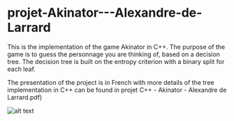 # projet-Akinator---Alexandre-de-Larrard

This is the implementation of the game Akinator in C++. 
The purpose of the game is to guess the personnage you are thinking of, based on a decision tree. 
The decision tree is built on the entropy criterion with a binary split for each leaf. 

The presentation of the project is in French with more details of the tree implementation in C++ can be found in projet C++ - Akinator - Alexandre de Larrard.pdf)

![alt text](https://github.com/alexandredelarrard/projet-Akinator---Alexandre-de-Larrard/akinator.png)
